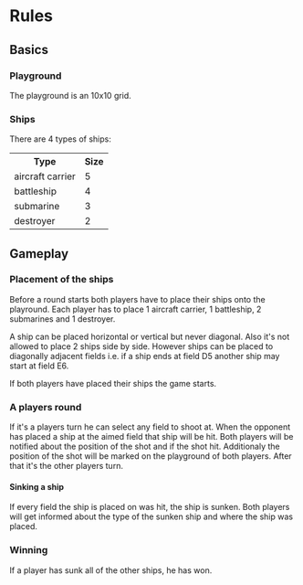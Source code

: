 # Rules

## Basics

### Playground

The playground is an 10x10 grid.

### Ships

There are 4 types of ships:
<table>
	<tr>
		<th>Type</th>
		<th>Size</th>
	</tr>
	<tr>
		<td>aircraft carrier</td>
		<td>5</td>
	</tr>
	<tr>
		<td>battleship</td>
		<td>4</td>
	</tr>
	<tr>
		<td>submarine</td>
		<td>3</td>
	</tr>
	<tr>
		<td>destroyer</td>
		<td>2</td>
	</tr>
</table>

## Gameplay

### Placement of the ships

Before a round starts both players have to place their ships onto the playround. Each player has to place 1 aircraft carrier, 1 battleship, 2 submarines and 1 destroyer.  

A ship can be placed horizontal or vertical but never diagonal. Also it's not allowed to place 2 ships side by side. However ships can be placed to diagonally adjacent fields i.e. if a ship ends at field D5 another ship may start at field E6.  

If both players have placed their ships the game starts.

### A players round

If it's a players turn he can select any field to shoot at. When the opponent has placed a ship at the aimed field that ship will be hit. Both players will be notified about the position of the shot and if the shot hit. Additionaly the position of the shot will be marked on the playground of both players. After that it's the other players turn.

#### Sinking a ship

If every field the ship is placed on was hit, the ship is sunken. Both players will get informed about the type of the sunken ship and where the ship was placed.

### Winning

If a player has sunk all of the other ships, he has won.
